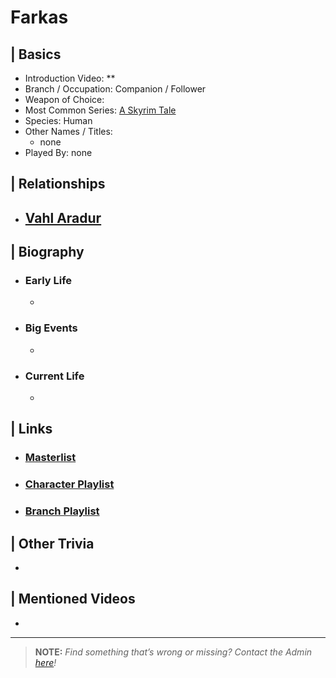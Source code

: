 # Farkas  


## | Basics  
- Introduction Video: **  
- Branch / Occupation: Companion / Follower  
- Weapon of Choice:   
- Most Common Series: [A Skyrim Tale](6.Series/Tale_Series.html)  
- Species: Human  
- Other Names / Titles:   
  - none  
- Played By: none  


## | Relationships  
- [**Vahl Aradur**](5.Characters/Vahl_Aradur.html)  
  - 


## | Biography  
- ### Early Life  
  -   
- ### Big Events  
  -   
- ### Current Life  
  -   

 
## | Links  
- ### [Masterlist]()  
- ### [Character Playlist]()  
- ### [Branch Playlist]()  


## | Other Trivia  
-   

## | Mentioned Videos
- []()

----

> **NOTE:** *Find something that’s wrong or missing? Contact the Admin [here](./chapter_2.md)!*